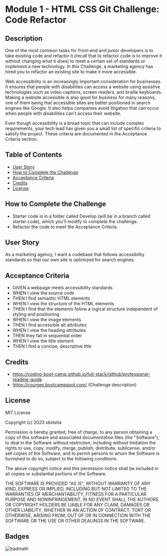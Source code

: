 # Module 1 - HTML CSS Git Challenge: Code Refactor

## Description

One of the most common tasks for front-end and junior developers is to take existing code and refactor it (recall that to refactor code is to improve it without changing what it does) to meet a certain set of standards or implement a new technology. In this Challenge, a marketing agency has hired you to refactor an existing site to make it more accessible.

Web accessibility is an increasingly important consideration for businesses. It ensures that people with disabilities can access a website using assistive technologies such as video captions, screen readers, and braille keyboards. Making a website accessible is also good for business for many reasons, one of them being that accessible sites are better positioned in search engines like Google. It also helps companies avoid litigation that can occur when people with disabilities can't access their website.

Even though accessibility is a broad topic that can include complex requirements, your tech lead has given you a small list of specific criteria to satisfy the project. These criteria are documented in the Acceptance Criteria section.

## Table of Contents

- [User Story](#User-story)
- [How to Complete the Challenge](#how-to-complete-the-challenge)
- [Acceptance Criteria](#acceptance-criteria)
- [Credits](#credits)
- [License](#license)

## How to Complete the Challenge

- Starter code is in a folder called Develop (will be in a branch called starter code), which you'll modify to complete the challenge.
- Refactor the code to meet the Acceptance Criteria.

## User Story

As a marketing agency, I want a codebase that follows accessibility standards so that our own site is optimized for search engines.

## Acceptance Criteria

- GIVEN a webpage meets accessibility standards
- WHEN I view the source code
- THEN I find semantic HTML elements
- WHEN I view the structure of the HTML elements
- THEN I find that the elements follow a logical structure independent of styling and positioning
- WHEN I view the image elements
- THEN I find accessible alt attributes
- WHEN I view the heading attributes
- THEN they fall in sequential order
- WHEN I view the title element
- THEN I find a concise, descriptive title

## Credits

- https://coding-boot-camp.github.io/full-stack/github/professional-readme-guide
- https://courses.bootcampspot.com/ (Challenge description)

## License

MIT License

Copyright (c) 2023 xkolsha

Permission is hereby granted, free of charge, to any person obtaining a copy
of this software and associated documentation files (the "Software"), to deal
in the Software without restriction, including without limitation the rights
to use, copy, modify, merge, publish, distribute, sublicense, and/or sell
copies of the Software, and to permit persons to whom the Software is
furnished to do so, subject to the following conditions:

The above copyright notice and this permission notice shall be included in all
copies or substantial portions of the Software.

THE SOFTWARE IS PROVIDED "AS IS", WITHOUT WARRANTY OF ANY KIND, EXPRESS OR
IMPLIED, INCLUDING BUT NOT LIMITED TO THE WARRANTIES OF MERCHANTABILITY,
FITNESS FOR A PARTICULAR PURPOSE AND NONINFRINGEMENT. IN NO EVENT SHALL THE
AUTHORS OR COPYRIGHT HOLDERS BE LIABLE FOR ANY CLAIM, DAMAGES OR OTHER
LIABILITY, WHETHER IN AN ACTION OF CONTRACT, TORT OR OTHERWISE, ARISING FROM,
OUT OF OR IN CONNECTION WITH THE SOFTWARE OR THE USE OR OTHER DEALINGS IN THE
SOFTWARE.

## Badges

![badmath](https://img.shields.io/github/license/xkolsha/unbModule1Challenge?color=%238F83ED
)
